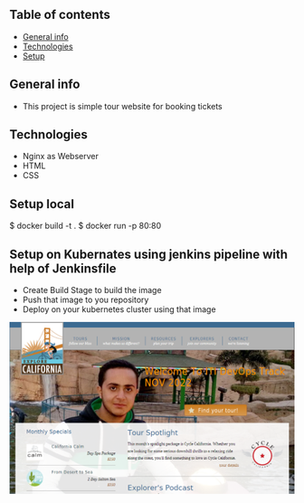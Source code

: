 ## Table of contents
* [General info](#general-info)
* [Technologies](#technologies)
* [Setup](#setup)

## General info
* This project is simple tour website for booking tickets

## Technologies
* Nginx as Webserver
* HTML
* CSS

## Setup local
$ docker build -t <Your Image Name > .
$ docker run -p 80:80 <Your Image Name >
  
## Setup on Kubernates using jenkins pipeline with help of Jenkinsfile
* Create Build Stage to build the image
* Push that image to you repository
* Deploy on your kubernetes cluster using that image
  
  
![home_Page Image](./images/home.jpg)

